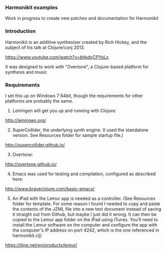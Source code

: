 ### Harmonikit examples

Work in progress to create new patches and documentation for Harmonikit


### Introduction

Harmonikit is an additive synthesiser created by Rich Hickey, and the subject of his talk at Clojure/conj 2013.

https://www.youtube.com/watch?v=bhkdyCPYgLs

It was designed to work with "Overtone", a Clojure-based platform for synthesis and music


### Requirements

I set this up on Windows 7 64bit, though the requirements for other platforms are probably the same.

1) Leiningen will get you up and running with Clojure:

http://leiningen.org/

2) SuperCollider, the underlying synth engine. (I used the standalone version. See Resources folder for sample startup file.)

http://supercollider.github.io/

3) Overtone:

http://overtone.github.io/

4) Emacs was used for testing and compilation, configured as described here:

http://www.braveclojure.com/basic-emacs/

5) An iPad with the Lemur app is needed as a controller. (See Resources folder for template. For some reason I found I needed to copy and paste the contents of the JZML file into a new text document instead of saving it straight out from Github, but maybe I just did it wrong. It can then be copied to the Lemur app folder on the iPad using iTunes. You'll need to install the Lemur software on the computer and configure the app with the computer's IP address on port 4242, which is the one referenced in harmonikit.clj)

https://liine.net/en/products/lemur/

